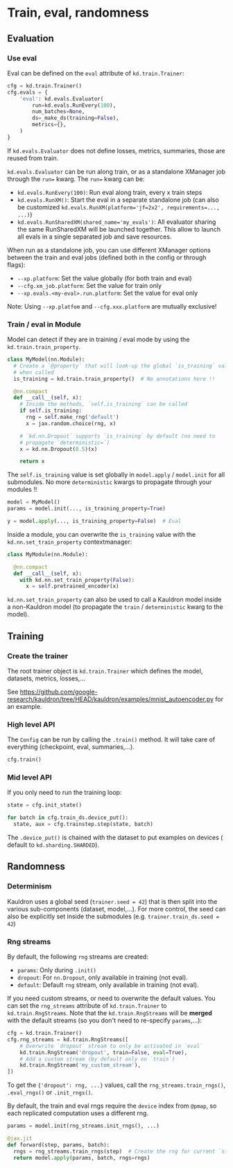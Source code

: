 # Train, eval, randomness

## Evaluation

### Use eval

Eval can be defined on the `eval` attribute of `kd.train.Trainer`:

```python
cfg = kd.train.Trainer()
cfg.evals = {
    'eval': kd.evals.Evaluator(
        run=kd.evals.RunEvery(100),
        num_batches=None,
        ds=_make_ds(training=False),
        metrics={},
    )
}
```

If `kd.evals.Evaluator` does not define losses, metrics, summaries, those are
reused from train.

`kd.evals.Evaluator` can be run along train, or as a standalone XManager job
through the `run=` kwarg. The `run=` kwarg can be:

*   `kd.evals.RunEvery(100)`: Run eval along train, every x train steps
*   `kd.evals.RunXM()`: Start the eval in a separate standalone job (can also be
    customized `kd.evals.RunXM(platform='jf=2x2', requirements=..., ...)`)
*   `kd.evals.RunSharedXM(shared_name='my_evals')`: All evaluator sharing the
    same RunSharedXM will be launched together. This allow to launch all evals
    in a single separated job and save resources.

When run as a standalone job, you can use different XManager options between the
train and eval jobs (defined both in the config or through flags):

*   `--xp.platform`: Set the value globally (for both train and eval)
*   `--cfg.xm_job.platform`: Set the value for train only
*   `--xp.evals.<my-eval>.run.platform`: Set the value for eval only

Note: Using `--xp.platfom` and `--cfg.xxx.platform` are mutually exclusive!

### Train / eval in Module

Model can detect if they are in training / eval mode by using the
`kd.train.train_property`.

```python
class MyModel(nn.Module):
  # Create a `@property` that will look-up the global `is_training` value
  # when called
  is_training = kd.train.train_property()  # No annotations here !!

  @nn.compact
  def __call__(self, x):
    # Inside the methods, `self.is_training` can be called
    if self.is_training:
      rng = self.make_rng('default')
      x = jax.random.choice(rng, x)

    # `kd.nn.Dropout` supports `is_training` by default (no need to
    # propagate `deterministic=`)
    x = kd.nn.Dropout(0.5)(x)

    return x
```

The `self.is_training` value is set globally in `model.apply` / `model.init` for
all submodules. No more `deterministic` kwargs to propagate through your modules
!!

```python
model = MyModel()
params = model.init(..., is_training_property=True)

y = model.apply(..., is_training_property=False)  # Eval
```

Inside a module, you can overwrite the `is_training` value with the
`kd.nn.set_train_property` contextmanager:

```python
class MyModule(nn.Module):

  @nn.compact
  def __call__(self, x):
    with kd.nn.set_train_property(False):
      x = self.pretrained_encoder(x)
```

`kd.nn.set_train_property` can also be used to call a Kauldron model inside a
non-Kauldron model (to propagate the `train` / `deterministic` kwarg to the
model).

## Training

### Create the trainer

The root trainer object is `kd.train.Trainer` which defines the model, datasets,
metrics, losses,...

See https://github.com/google-research/kauldron/tree/HEAD/kauldron/examples/mnist_autoencoder.py for an
example.

### High level API

The `Config` can be run by calling the `.train()` method. It will take care of
everything (checkpoint, eval, summaries,...).

```python
cfg.train()
```

### Mid level API

If you only need to run the training loop:

```python
state = cfg.init_state()

for batch in cfg.train_ds.device_put():
  state, aux = cfg.trainstep.step(state, batch)
```

The `.device_put()` is chained with the dataset to put examples on devices (
default to `kd.sharding.SHARDED`).

## Randomness

### Determinism

Kauldron uses a global seed (`trainer.seed = 42`) that is then split into the
various sub-components (dataset, model,...). For more control, the seed can also
be explicitly set inside the submodules (e.g. `trainer.train_ds.seed = 42`)

### Rng streams

By default, the following `rng` streams are created:

*   `params`: Only during `.init()`
*   `dropout`: For `nn.Dropout`, only available in training (not eval).
*   `default`: Default `rng` stream, only available in training (not eval).

If you need custom streams, or need to overwrite the default values. You can set
the `rng_streams` attribute of `kd.train.Trainer` to `kd.train.RngStreams`. Note
that the `kd.train.RngStreams` will be **merged** with the default streams (so
you don't need to re-specify `params`,...):

```python
cfg = kd.train.Trainer()
cfg.rng_streams = kd.train.RngStreams([
    # Overwrite `dropout` stream to only be activated in `eval`
    kd.train.RngStream('dropout', train=False, eval=True),
    # Add a custom stream (by default only on `train`)
    kd.train.RngStream('my_custom_stream'),
])
```

To get the `{'dropout': rng, ...}` values, call the `rng_streams.train_rngs()`,
`.eval_rngs()` or `.init_rngs()`.

By default, the train and eval rngs require the `device` index from `@pmap`, so
each replicated computation uses a different rng.

```python
params = model.init(rng_streams.init_rngs(), ...)

@jax.jit
def forward(step, params, batch):
  rngs = rng_streams.train_rngs(step)  # Create the rng for current `step`
  return model.apply(params, batch, rngs=rngs)
```
